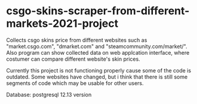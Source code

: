 # csgo-skins-scraper-from-different-markets-2021-project
Collects csgo skins price from different websites such as "market.csgo.com", "dmarket.com" and "steamcommunity.com/market/". Also program can show collected data on web applcation interface, where costumer can compare different website's skin prices.

Currently this project is not functioning properly cause some of the code is outdated. Some websites have changed, but i think that there is still some segments of code which may be usable for other users.

Database: postgresql 12.13 version
